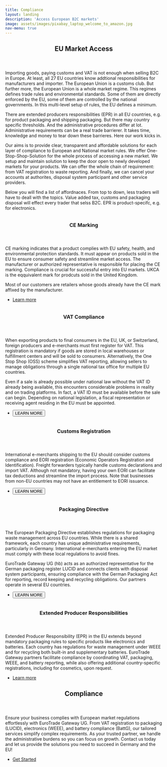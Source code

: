 ```yaml
---
title: Compliance
layout: landing
description: 'Access European B2C markets'
image: assets/images/pixabay_laptop_welcome_to_amazon.jpg
nav-menu: true
---
```




<!-- Main -->
<div id="main">

<!-- One -->
<section id="one">
	<div class="inner">
		<header class="major">
			<h2>EU Market Access</h2>
		</header>
	<p>Importing goods, paying customs and VAT is not enough when selling B2C in Europe. At least, all 27 EU countries know addtional responsibilities for manufacturers and importer. The European Union is a customs club. But further more, the European Union is a whole market regime. This regimes defines trade rules and environmental standards. Some of them are directly enforced by the EU, some of them are controlled by the national governments. In this multi-level setup of rules, the EU defines a minimum.</p>
	<p>There are extended producers responsibilities (EPR) in all EU countries, e.g. for product packaging and shipping packaging. But there may country specific thresholds. And the administrative procedures differ at lot. Administrative requirements can be a real trade barrierer. It takes time, knowledge and money to tear down these barrieres. Here our work kicks in.</p>
	<p>Our aims is to provide clear, transparent and affordable solutions for each layer of compliance to European and National market rules. We offer One-Stop-Shop-Solution for the whole process of accessing a new market. We setup and maintain solution to keep the door open to newly developed markets for your products. We can offer the whole chain of requirement: from VAT registration to waste reporting. And finally, we can cancel your accounts at authorites, disposal system participant and other service providers.</p>
	<p>Below you will find a list of affordnaces. From top to down, less traders will have to deall with the topics. Value added tax, customs and packaging disposal will effect every trader that selss B2C. EPR is product-specifc, e.g. for electronics.</p>
	</div>
</section>

<!-- Two -->
<section id="two" class="spotlights">
	<section>
		<a href="generic.html" class="image">
			<img src="{% link assets/images/pixabay_rubber-stamp_CE_Conformite_Europeenne_square.jpg %}" alt="" data-position="center center" />
		</a>
		<div class="content">
			<div class="inner">
				<header class="major">
					<h3>CE Marking</h3>
				</header>
	            <p>CE marking indicates that a product complies with EU safety, health, and environmental protection standards. It must appear on products sold in the EU to ensure consumer safety and streamline market access. The manufacturer or authorized representative is responsible for placing the CE marking. Compliance is crucial for successful entry into EU markets. UKCA is the eqquivalent mark for prodcuts sold in the United Kingdom. </p>
	            <p>Most of our customers are retailers whose goods already have the CE mark affixed by the manufacturer.</p>
				<ul class="actions">
					<li><a href="generic.html" class="button">Learn more</a></li>
				</ul>
			</div>
		</div>
	</section>
	<section>
		<a href="generic.html" class="image">
			<img src="{% link assets/images/pixabay_vat_sales_tax_umsatzsteuer.jpg %}" alt="" data-position="center center" />
		</a>
		<div class="content">
			<div class="inner">
				<header class="major">
					<h3>VAT Compliance</h3>
				</header>
				<p>When exporting products to final consumers in the EU, UK, or Switzerland, foreign producers and e-merchants must first register for VAT. This registration is mandatory if goods are stored in local warehouses or fulfillment centers and will be sold to consumers. Alternatively, the One Stop Shop (OSS) scheme simplifies VAT reporting, allowing sellers to manage obligations through a single national tax office for multiple EU countries.
				<p>Even if a sale is already possible under national law without the VAT ID already being available, this encounters considerable problems in reality and on trading platforms. In fact, a VAT ID must be available before the sale can begin. Depending on national legislation, a fiscal representation or receiving agent residing in the EU must be appointed.</p>
</p>
				<ul class="actions">
				<li><button class="button" onClick='formbricks.track("show_video_big_pic_vat");' id="video_big_pic_vat">LEARN MORE</button></li>
				</ul>
			</div>
		</div>
	</section>
	<section>
		<a href="generic.html" class="image">
			<img src="{% link assets/images/pixabay_container-customs_square.jpg %}" alt="" data-position="top center" />
		</a>
		<div class="content">
			<div class="inner">
				<header class="major">
					<h3>Customs Registration</h3>
				</header>
				<p>International e-merchants shipping to the EU should consider customs compliance and EORI registration (Economic Operators Registration and Identification). Freight forwarders typically handle customs declarations and import VAT. Although not mandatory, having your own EORI can facilitate tax deductions and streamline the import process. Note that businesses from non-EU countries may not have an entitlement to EORI issuance.</p>
				<ul class="actions">
				<li><button class="button" onClick='formbricks.track("show_video_eori");' id="video_eori">LEARN MORE</button></li>
				</ul>
			</div>
		</div>
	</section>
	<section>
		<a href="generic.html" class="image">
			<img src="{% link assets/images/pixabay_shipping_packaging_packages_square.jpg %}" alt="" data-position="25% 25%" />
		</a>
		<div class="content">
			<div class="inner">
				<header class="major">
					<h3>Packaging Directive</h3>
				</header>
				<p>The European Packaging Directive establishes regulations for packaging waste management across EU countries. While there is a shared framework, each country has unique administrative requirements, particularly in Germany. International e-merchants entering the EU market must comply with these local regulations to avoid fines.</p> 
				<p>EuroTrade Gateway UG (hb) acts as an authorized representative for the German packaging register LUCID and connects clients with disposal system participants, ensuring compliance with the German Packaging Act for reporting, record keeping and recycling obligations. Our partners operate in several EU countries.</p>
				<ul class="actions">
				<li><button class="button" onClick='formbricks.track("show_video_eori");' id="video_eori">LEARN MORE</button></li>
		    	</ul>
			</div>
		</div>
	</section>
	<section>
		<a href="generic.html" class="image">
			<img src="{% link assets/images/pixabay_semiconductor_recycling_reuse_WEEE.jpg %}" alt="" data-position="top center" />
		</a>
		<div class="content">
			<div class="inner">
				<header class="major">
					<h3>Extended Producer Responsibilities</h3>
				</header>
				<p>Extended Producer Responsibility (EPR) in the EU extends beyond mandatory packaging rules to specific products like electronics and batteries. Each country has regulations for waste management under WEEE and for recycling both built-in and supplementary batteries. EuroTrade Gateway partners facilitate compliance by coordinating VAT, packaging, WEEE, and battery reporting, while also offering additional country-specific registrations, including for cosmetics, upon request.
</p>
				<ul class="actions">
					<li><a href="generic.html" class="button">Learn more</a></li>
				</ul>
			</div>
		</div>
	</section>
</section>

<!-- Three -->
<section id="three">
	<div class="inner">
		<header class="major">
			<h2>Compliance</h2>
		</header>
		<p>Ensure your business complies with European market regulations effortlessly with EuroTrade Gateway UG. From VAT registration to packaging (LUCID), electronics (WEEE), and battery compliance (BattG), our tailored services simplify complex requirements. As your trusted partner, we handle the administrative burdens so you can focus on growth. Contact us today and let us provide the solutions you need to succeed in Germany and the EU!</p>
		<ul class="actions">
			<li><a href="solutions.html" class="button next">Get Started</a></li>
		</ul>
	</div>
</section>

</div>
